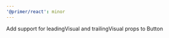 ```yaml
---
'@primer/react': minor
---
```


Add support for leadingVisual and trailingVisual props to Button

<!-- Changed components: Button -->

